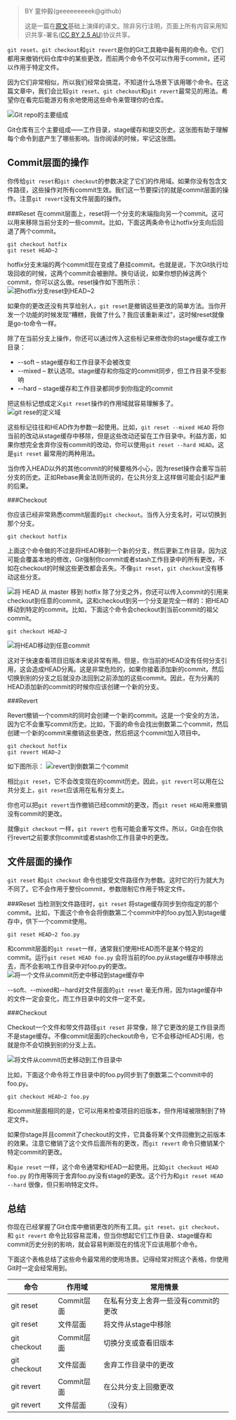 > BY 童仲毅(geeeeeeeeek@github)
> 
> 这是一篇在[原文](https://www.atlassian.com/git/tutorials/resetting-checking-out-and-reverting)基础上演绎的译文。除非另行注明，页面上所有内容采用知识共享-署名([CC BY 2.5 AU](http://creativecommons.org/licenses/by/2.5/au/deed.zh))协议共享。

`git reset`、`git checkout`和`git revert`是你的Git工具箱中最有用的命令。它们都用来撤销代码仓库中的某些更改，而前两个命令不仅可以作用于commit，还可以作用于特定文件。

因为它们非常相似，所以我们经常会搞混，不知道什么场景下该用哪个命令。在这篇文章中，我们会比较`git reset`、`git checkout`和`git revert`最常见的用法。希望你在看完后能游刃有余地使用这些命令来管理你的仓库。 

![Git repo的主要组成](https://www.atlassian.com/git/images/tutorials/advanced/resetting-checking-out-and-reverting/01.svg)


Git仓库有三个主要组成——工作目录，stage缓存和提交历史。这张图有助于理解每个命令到底产生了哪些影响。当你阅读的时候，牢记这张图。

Commit层面的操作
--------------

你传给`git reset`和`git checkout`的参数决定了它们的作用域。如果你没有包含文件路径，这些操作对所有commit生效。我们这一节要探讨的就是commit层面的操作。注意`git revert`没有文件层面的操作。

###Reset
在commit层面上，reset将一个分支的末端指向另一个commit。这可以用来移除当前分支的一些commit。比如，下面这两条命令让hotfix分支向后回退了两个commit。
```
git checkout hotfix
git reset HEAD~2
```
hotfix分支末端的两个commit现在变成了悬挂commit。也就是说，下次Git执行垃圾回收的时候，这两个commit会被删除。换句话说，如果你想扔掉这两个commit，你可以这么做。reset操作如下图所示：
![把hotfix分支reset到HEAD~2](https://www.atlassian.com/git/images/tutorials/advanced/resetting-checking-out-and-reverting/02.svg)

如果你的更改还没有共享给别人，`git reset`是撤销这些更改的简单方法。当你开发一个功能的时候发现“糟糕，我做了什么？我应该重新来过”，这时候reset就像是go-to命令一样。

除了在当前分支上操作，你还可以通过传入这些标记来修改你的stage缓存或工作目录：

 - --soft – stage缓存和工作目录不会被改变
 - --mixed – 默认选项。stage缓存和你指定的commit同步，但工作目录不受影响
 - --hard – stage缓存和工作目录都同步到你指定的commit

把这些标记想成定义`git reset`操作的作用域就容易理解多了。
![git rese的定义域](https://www.atlassian.com/git/images/tutorials/advanced/resetting-checking-out-and-reverting/03.svg)

这些标记往往和HEAD作为参数一起使用。比如，`git reset --mixed HEAD` 将你当前的改动从stage缓存中移除，但是这些改动还留在工作目录中。利益方面，如果你想完全舍弃你没有commit的改动，你可以使用`git reset --hard HEAD`。这是`git reset`	最常用的两种用法。

当你传入HEAD以外的其他commit的时候要格外小心，因为reset操作会重写当前分支的历史。正如Rebase黄金法则所说的，在公共分支上这样做可能会引起严重的后果。

###Checkout

你应该已经非常熟悉commit层面的`git checkout`。当传入分支名时，可以切换到那个分支。
```
git checkout hotfix
```
上面这个命令做的不过是将HEAD移到一个新的分支，然后更新工作目录。因为这可能会覆盖本地的修改，Git强制你commit或者stash工作目录中的所有更改，不如在checkout的时候这些更改都会丢失。不像`git reset`，`git checkout`没有移动这些分支。

![将 HEAD 从 master 移到 hotfix](https://www.atlassian.com/git/images/tutorials/advanced/resetting-checking-out-and-reverting/04.svg)
除了分支之外，你还可以传入commit的引用来checkout到任意的commit。这和checkout到另一个分支是完全一样的：把HEAD移动到特定的commit。比如，下面这个命令会checkout到当前commit的祖父commit。
```
git checkout HEAD~2
```
![将HEAD移动到任意commit](https://www.atlassian.com/git/images/tutorials/advanced/resetting-checking-out-and-reverting/05.svg)

这对于快速查看项目旧版本来说非常有用。但是，你当前的HEAD没有任何分支引用，这会造成HEAD分离。这是非常危险的，如果你接着添加新的commit，然后切换到别的分支之后就没办法回到之前添加的这些commit。因此，在为分离的HEAD添加新的commit的时候你应该创建一个新的分支。

###Revert

Revert撤销一个commit的同时会创建一个新的commit。这是一个安全的方法，因为它不会重写commit历史。比如，下面的命令会找出倒数第二个commit，然后创建一个新的commit来撤销这些更改，然后把这个commit加入项目中。
```
git checkout hotfix
git revert HEAD~2
```
如下图所示：
![revert到倒数第二个commit](https://www.atlassian.com/git/images/tutorials/advanced/resetting-checking-out-and-reverting/06.svg)

相比`git reset`，它不会改变现在的commit历史。因此，`git revert`可以用在公共分支上，`git reset`应该用在私有分支上。

你也可以把`git revert`当作撤销已经commit的更改，而`git reset HEAD`用来撤销没有commit的更改。

就像`git checkout` 一样，`git revert` 也有可能会重写文件。所以，Git会在你执行revert之前要求你commit或者stash你工作目录中的更改。

文件层面的操作
-----

`git reset` 和`git checkout` 命令也接受文件路径作为参数。这时它的行为就大为不同了。它不会作用于整份commit，参数限制它作用于特定文件。

###Reset
当检测到文件路径时，`git reset` 将stage缓存同步到你指定的那个commit。比如，下面这个命令会将倒数第二个commit中的foo.py加入到stage缓存中，供下一个commit使用。
```
git reset HEAD~2 foo.py
```
和commit层面的`git reset`一样，通常我们使用HEAD而不是某个特定的commit。运行`git reset HEAD foo.py` 会将当前的foo.py从stage缓存中移除出去，而不会影响工作目录中对foo.py的更改。
![将一个文件从commit历史中移动到stage缓存中](https://www.atlassian.com/git/images/tutorials/advanced/resetting-checking-out-and-reverting/07.svg)


--soft、--mixed和--hard对文件层面的`git reset` 毫无作用，因为stage缓存中的文件一定会变化，而工作目录中的文件一定不变。

###Checkout

Checkout一个文件和带文件路径`git reset` 非常像，除了它更改的是工作目录而不是stage缓存。不像commit层面的checkout命令，它不会移动HEAD引用，也就是你不会切换到别的分支上去。

![将文件从commit历史移动到工作目录中](https://www.atlassian.com/git/images/tutorials/advanced/resetting-checking-out-and-reverting/08.svg)

比如，下面这个命令将工作目录中的foo.py同步到了倒数第二个commit中的foo.py。
```
git checkout HEAD~2 foo.py
```
和commit层面相同的是，它可以用来检查项目的旧版本，但作用域被限制到了特定文件。

如果你stage并且commit了checkout的文件，它具备将某个文件回撤到之前版本的效果。注意它撤销了这个文件后面所有的更改，而`git revert` 命令只撤销某个特定commit的更改。

和`gie reset` 一样，这个命令通常和HEAD一起使用。比如`git checkout HEAD foo.py` 的作用等同于舍弃foo.py没有stage的更改。这个行为和`git reset HEAD --hard` 很像，但只影响特定文件。

总结
-------
你现在已经掌握了Git仓库中撤销更改的所有工具。`git reset`、`git checkout`、和 `git revert` 命令比较容易混淆，但当你想起它们工作目录、stage缓存和commit历史分别的影响，就会容易判断现在的情况下应该用那个命令。

下面这个表格总结了这些命令最常用的使用场景。记得经常对照这个表格，你使用Git时一定会经常用到。

|命令|作用域|常用情景|
|---|---|---|
|git reset|	Commit层面|	在私有分支上舍弃一些没有commit的更改|
|git reset|	文件层面|	将文件从stage中移除|
|git checkout|	Commit层面|切换分支或查看旧版本|
|git checkout|	文件层面|	舍弃工作目录中的更改|
|git revert|	Commit层面|在公共分支上回撤更改|
|git revert|	文件层面|（没有）|
